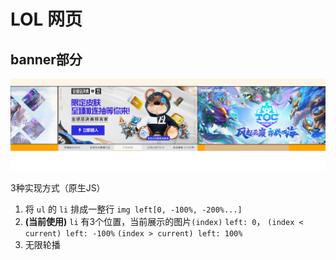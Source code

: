 # LOL 网页

## banner部分
![](./readme_asset/banner.png)

3种实现方式（原生JS）
1. 将 `ul` 的 `li` 排成一整行 `img left[0, -100%, -200%...]`
2. **(当前使用)** `li` 有3个位置，当前展示的图片`(index)`  `left: 0`， `(index < current) left: -100%` `(index > current) left: 100%`
3. 无限轮播

